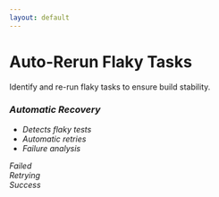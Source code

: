 ```yaml
---
layout: default
---
```


# Auto-Rerun Flaky Tasks

<div class="mt-12">
  <div v-click class="text-xl mb-8">
    Identify and re-run flaky tasks to ensure build stability.
  </div>

  <div class="grid grid-cols-2 gap-8">
    <div v-click class="space-y-6">
      <div class="bg-orange-50 dark:bg-orange-900 p-6 rounded-lg">
        <h3 class="font-bold text-lg mb-4">
          <i class="i-mdi-refresh mr-2" />
          Automatic Recovery
        </h3>
        <ul class="list-disc ml-4 space-y-2">
          <li>Detects flaky tests</li>
          <li>Automatic retries</li>
          <li>Failure analysis</li>
        </ul>
      </div>
    </div>
    <div v-click class="flex items-center justify-center">
      <div class="relative">
        <div class="task-status failed">
          <i class="i-mdi-close-circle text-2xl" />
          Failed
        </div>
        <div class="task-status retrying">
          <i class="i-mdi-refresh text-2xl animate-spin" />
          Retrying
        </div>
        <div class="task-status success">
          <i class="i-mdi-check-circle text-2xl" />
          Success
        </div>
      </div>
    </div>
  </div>
</div>

<style>
.task-status {
  @apply p-4 rounded-lg flex items-center gap-2 mb-4 transition-all duration-300;
}
.failed {
  @apply bg-red-100 dark:bg-red-900 text-red-700 dark:text-red-100;
}
.retrying {
  @apply bg-yellow-100 dark:bg-yellow-900 text-yellow-700 dark:text-yellow-100;
}
.success {
  @apply bg-green-100 dark:bg-green-900 text-green-700 dark:text-green-100;
}
</style>